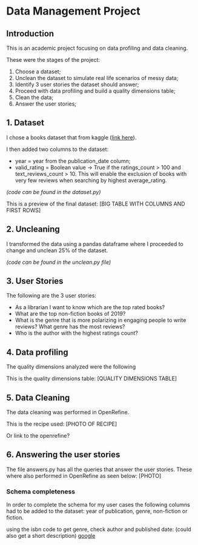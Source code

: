 # Data Management Project

## Introduction

This is an academic project focusing on data profiling and data cleaning.

These were the stages of the project:
1. Choose a dataset;
2. Unclean the dataset to simulate real life scenarios of messy data;
3. Identify 3 user stories the dataset should answer;
4. Proceed with data profiling and build a quality dimensions table;
5. Clean the data;
6. Answer the user stories;

## 1. Dataset
I chose a books dataset that from kaggle ([link here][kaggle]).

I then added two columns to the dataset:
- year = year from the publication_date column;
- valid_rating = Boolean value &#8594; True if the ratings_count > 100 and text_reviews_count > 10. This will enable the exclusion of books with very few reviews when searching by highest average_rating.

*(code can be found in the dataset.py)*

This is a preview of the final dataset:
[BIG TABLE WITH COLUMNS AND FIRST ROWS]

## 2. Uncleaning 
I transformed the data using a pandas dataframe where I proceeded to change and unclean 25% of the dataset.

*(code can be found in the unclean.py file)*

## 3. User Stories
The following are the 3 user stories:
- As a librarian I want to know which are the top rated books?
- What are the top non-fiction books of 2019?
- What is the genre that is more polarizing in engaging people to write reviews? What genre has the most reviews?
- Who is the author with the highest ratings count?

## 4. Data profiling 
The quality dimensions analyzed were the following

This is the quality dimensions table:
[QUALITY DIMENSIONS TABLE]

## 5. Data Cleaning
The data cleaning was performed in OpenRefine.

This is the recipe used:
[PHOTO OF RECIPE]

Or link to the openrefine?

## 6. Answering the user stories
The file answers.py has all the queries that answer the user stories.
These where also performed in OpenRefine as seen below:
[PHOTO]

### Schema completeness
In order to complete the schema for my user cases the following columns had to be added to the dataset: year of publication, genre, non-fiction or fiction.

using the isbn code to get genre, check author and published date: (could also get a short description) [google][google search]

[//]: # (These are reference links they get stripped out when the markdown processor does its job)

   [kaggle]: <https://www.kaggle.com/jealousleopard/goodreadsbooks>
   [google search]: <https://www.google.de/search?q=isbn%3A+0471780936>
